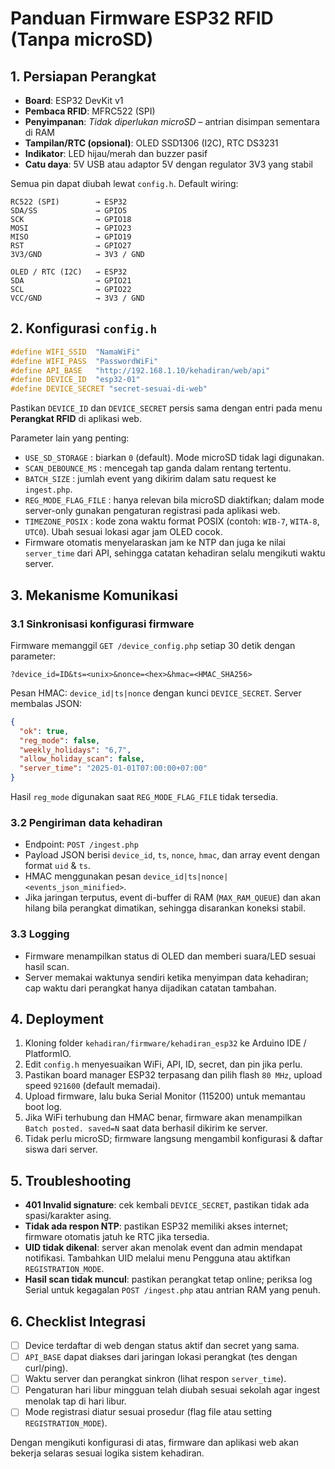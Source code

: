 # Panduan Firmware ESP32 RFID (Tanpa microSD)

## 1. Persiapan Perangkat
- **Board**: ESP32 DevKit v1
- **Pembaca RFID**: MFRC522 (SPI)
- **Penyimpanan**: *Tidak diperlukan microSD* – antrian disimpan sementara di RAM
- **Tampilan/RTC (opsional)**: OLED SSD1306 (I2C), RTC DS3231
- **Indikator**: LED hijau/merah dan buzzer pasif
- **Catu daya**: 5V USB atau adaptor 5V dengan regulator 3V3 yang stabil

Semua pin dapat diubah lewat `config.h`. Default wiring:

```
RC522 (SPI)        → ESP32
SDA/SS             → GPIO5
SCK                → GPIO18
MOSI               → GPIO23
MISO               → GPIO19
RST                → GPIO27
3V3/GND            → 3V3 / GND

OLED / RTC (I2C)   → ESP32
SDA                → GPIO21
SCL                → GPIO22
VCC/GND            → 3V3 / GND
```

## 2. Konfigurasi `config.h`
```cpp
#define WIFI_SSID  "NamaWiFi"
#define WIFI_PASS  "PasswordWiFi"
#define API_BASE   "http://192.168.1.10/kehadiran/web/api"
#define DEVICE_ID  "esp32-01"
#define DEVICE_SECRET "secret-sesuai-di-web"
```

Pastikan `DEVICE_ID` dan `DEVICE_SECRET` persis sama dengan entri pada menu **Perangkat RFID** di aplikasi web.

Parameter lain yang penting:
- `USE_SD_STORAGE` : biarkan `0` (default). Mode microSD tidak lagi digunakan.
- `SCAN_DEBOUNCE_MS` : mencegah tap ganda dalam rentang tertentu.
- `BATCH_SIZE` : jumlah event yang dikirim dalam satu request ke `ingest.php`.
- `REG_MODE_FLAG_FILE` : hanya relevan bila microSD diaktifkan; dalam mode server-only gunakan pengaturan registrasi pada aplikasi web.
- `TIMEZONE_POSIX` : kode zona waktu format POSIX (contoh: `WIB-7`, `WITA-8`, `UTC0`). Ubah sesuai lokasi agar jam OLED cocok.
- Firmware otomatis menyelaraskan jam ke NTP dan juga ke nilai `server_time` dari API, sehingga catatan kehadiran selalu mengikuti waktu server.

## 3. Mekanisme Komunikasi
### 3.1 Sinkronisasi konfigurasi firmware
Firmware memanggil `GET /device_config.php` setiap 30 detik dengan parameter:
```
?device_id=ID&ts=<unix>&nonce=<hex>&hmac=<HMAC_SHA256>
```
Pesan HMAC: `device_id|ts|nonce` dengan kunci `DEVICE_SECRET`. Server membalas JSON:
```json
{
  "ok": true,
  "reg_mode": false,
  "weekly_holidays": "6,7",
  "allow_holiday_scan": false,
  "server_time": "2025-01-01T07:00:00+07:00"
}
```
Hasil `reg_mode` digunakan saat `REG_MODE_FLAG_FILE` tidak tersedia.

### 3.2 Pengiriman data kehadiran
- Endpoint: `POST /ingest.php`
- Payload JSON berisi `device_id`, `ts`, `nonce`, `hmac`, dan array event dengan format `uid` & `ts`.
- HMAC menggunakan pesan `device_id|ts|nonce|<events_json_minified>`.
- Jika jaringan terputus, event di-buffer di RAM (`MAX_RAM_QUEUE`) dan akan hilang bila perangkat dimatikan, sehingga disarankan koneksi stabil.

### 3.3 Logging
- Firmware menampilkan status di OLED dan memberi suara/LED sesuai hasil scan.
- Server memakai waktunya sendiri ketika menyimpan data kehadiran; cap waktu dari perangkat hanya dijadikan catatan tambahan.

## 4. Deployment
1. Kloning folder `kehadiran/firmware/kehadiran_esp32` ke Arduino IDE / PlatformIO.
2. Edit `config.h` menyesuaikan WiFi, API, ID, secret, dan pin jika perlu.
3. Pastikan board manager ESP32 terpasang dan pilih flash `80 MHz`, upload speed `921600` (default memadai).
4. Upload firmware, lalu buka Serial Monitor (115200) untuk memantau boot log.
5. Jika WiFi terhubung dan HMAC benar, firmware akan menampilkan `Batch posted. saved=N` saat data berhasil dikirim ke server.
6. Tidak perlu microSD; firmware langsung mengambil konfigurasi & daftar siswa dari server.

## 5. Troubleshooting
- **401 Invalid signature**: cek kembali `DEVICE_SECRET`, pastikan tidak ada spasi/karakter asing.
- **Tidak ada respon NTP**: pastikan ESP32 memiliki akses internet; firmware otomatis jatuh ke RTC jika tersedia.
- **UID tidak dikenal**: server akan menolak event dan admin mendapat notifikasi. Tambahkan UID melalui menu Pengguna atau aktifkan `REGISTRATION_MODE`.
- **Hasil scan tidak muncul**: pastikan perangkat tetap online; periksa log Serial untuk kegagalan `POST /ingest.php` atau antrian RAM yang penuh.

## 6. Checklist Integrasi
- [ ] Device terdaftar di web dengan status aktif dan secret yang sama.
- [ ] `API_BASE` dapat diakses dari jaringan lokasi perangkat (tes dengan curl/ping).
- [ ] Waktu server dan perangkat sinkron (lihat respon `server_time`).
- [ ] Pengaturan hari libur mingguan telah diubah sesuai sekolah agar ingest menolak tap di hari libur.
- [ ] Mode registrasi diatur sesuai prosedur (flag file atau setting `REGISTRATION_MODE`).

Dengan mengikuti konfigurasi di atas, firmware dan aplikasi web akan bekerja selaras sesuai logika sistem kehadiran.
